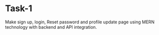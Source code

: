 # Task-1
Make sign up, login, Reset password and profile update page using MERN technology with backend and API integration.
